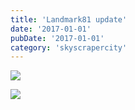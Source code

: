 ```yaml
---
title: 'Landmark81 update'
date: '2017-01-01'
pubDate: '2017-01-01'
category: 'skyscrapercity'
---
```


[![](http://malparty.fr/wp-content/uploads/2017/01/wp-image-1519169050jpg.jpg)](http://malparty.fr/wp-content/uploads/2017/01/wp-image-1519169050jpg.jpg)

[![](http://malparty.fr/wp-content/uploads/2017/01/wp-image-157326296jpg.jpg)](http://malparty.fr/wp-content/uploads/2017/01/wp-image-157326296jpg.jpg)
